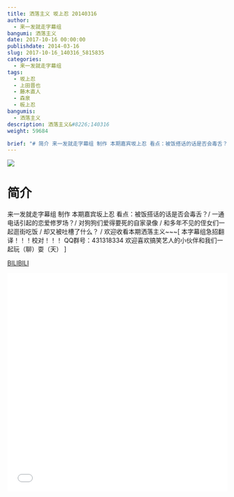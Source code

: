 ```yaml
---
title: 洒落主义 坂上忍 20140316
author: 
  - 来一发就走字幕组
bangumi: 洒落主义
date: 2017-10-16 00:00:00
publishdate: 2014-03-16
slug: 2017-10-16_140316_5815835
categories: 
  - 来一发就走字幕组
tags: 
  - 坂上忍
  - 上田晋也
  - 藤木直人
  - 森泉
  - 板上忍
bangumis: 
  - 洒落主义
description: 洒落主义&#8226;140316
weight: 59684

brief: "# 简介 来一发就走字幕组 制作 本期嘉宾坂上忍 看点：被饭搭话的话是否会毒舌？/ 一通电话引起的恋爱修罗场？/ 对狗狗们爱得要死的自家录像 / 和多年不见的侄女们一起逛街吃饭 / 却又被吐槽了什么？ / 欢迎收看本期洒落主义~~~"
---
```


![](https://i.imgur.com/huYH8Ki.jpg)

# 简介  
来一发就走字幕组 制作 本期嘉宾坂上忍 看点：被饭搭话的话是否会毒舌？/ 一通电话引起的恋爱修罗场？/ 对狗狗们爱得要死的自家录像 / 和多年不见的侄女们一起逛街吃饭 / 却又被吐槽了什么？ / 欢迎收看本期洒落主义~~~[ 本字幕组急招翻译！！！校对！！！ QQ群号：431318334 欢迎喜欢搞笑艺人的小伙伴和我们一起玩（聊）耍（天） ]

  [BILIBILI](https://www.bilibili.com/video/av5815835/)


<div class="vcontainer">  <iframe class='video' src="//www.bilibili.com/blackboard/player.html?aid=5815835" width="100%" height="500" frameborder="0" allowfullscreen="allowfullscreen"></iframe></div>
